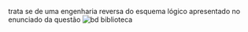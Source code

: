 trata se de uma engenharia reversa do esquema lógico apresentado no enunciado da questão
![bd biblioteca](https://user-images.githubusercontent.com/89582195/188053931-005ca7f8-c397-4f20-adec-7450e4049ac9.jpeg)
